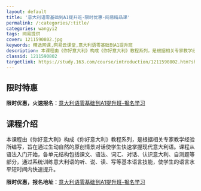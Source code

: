 ```yaml
---
layout: default
title: '意大利语零基础到A1提升班-限时优惠-网易精品课'
permalink: /:categories/:title/
categories: wangyi2
tags: 网易提供
cover: 1211590802.jpg
keywords: 精选网课,网易云课堂,意大利语零基础到A1提升班
description: 本课程由《你好意大利》构成《你好意大利》教程系列，是根据相关专家教学经验所编写，旨在通过生动自然的原创情景对话使学生快速
classid: 1211590802
targetlink: https://study.163.com/course/introduction/1211590802.htm?share=1&shareId=1025206652&utm_campaign=share&utm_medium=iphoneShare&utm_source=&utm_u=1025206652
---
```


## 限时特惠

**限时优惠，火速报名**：[意大利语零基础到A1提升班-报名学习](https://study.163.com/course/introduction/1211590802.htm?share=1&shareId=1025206652&utm_campaign=share&utm_medium=iphoneShare&utm_source=&utm_u=1025206652)

## 课程介绍

本课程由《你好意大利》构成《你好意大利》教程系列，是根据相关专家教学经验所编写，旨在通过生动自然的原创情景对话使学生快速掌握现代意大利语。课程从语法入门开始，各单元结构包括课文、语法、词汇、对话、认识意大利、自测题等部分，通过系统训练意大利语的听、说、读、写等基本语言技能，使学生的语言水平短时间内快速提升。

**限时优惠，报名地址**：[意大利语零基础到A1提升班-报名学习](https://study.163.com/course/introduction/1211590802.htm?share=1&shareId=1025206652&utm_campaign=share&utm_medium=iphoneShare&utm_source=&utm_u=1025206652)

